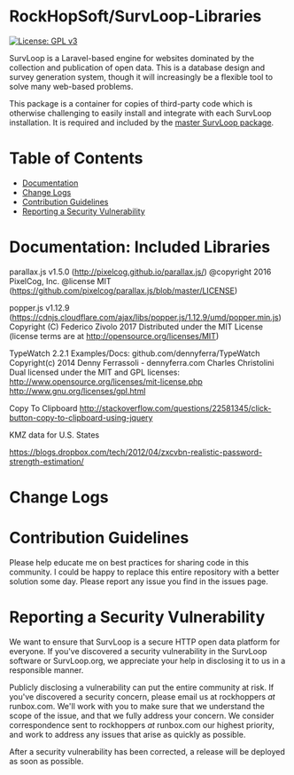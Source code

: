 # RockHopSoft/SurvLoop-Libraries

[![License: GPL v3](https://img.shields.io/badge/License-GPL%20v3-blue.svg)](https://www.gnu.org/licenses/gpl-3.0)

SurvLoop is a Laravel-based engine for websites dominated by the collection and publication of open data. 
This is a database design and survey generation system, though it will increasingly be a flexible tool to solve many 
web-based problems.

This package is a container for copies of third-party code which is otherwise challenging to easily install and
integrate with each SurvLoop installation. It is required and included by the 
<a href="https://github.com/rockhopsoft/survloop">master SurvLoop package</a>.

# Table of Contents
* [Documentation](#documentation)
* [Change Logs](#change-logs)
* [Contribution Guidelines](#contribution-guidelines)
* [Reporting a Security Vulnerability](#security-help)

# <a name="documentation"></a>Documentation: Included Libraries

parallax.js v1.5.0 (http://pixelcog.github.io/parallax.js/)
@copyright 2016 PixelCog, Inc.
@license MIT (https://github.com/pixelcog/parallax.js/blob/master/LICENSE)

popper.js v1.12.9 (https://cdnjs.cloudflare.com/ajax/libs/popper.js/1.12.9/umd/popper.min.js)
Copyright (C) Federico Zivolo 2017
Distributed under the MIT License (license terms are at http://opensource.org/licenses/MIT)

TypeWatch 2.2.1
Examples/Docs: github.com/dennyferra/TypeWatch
Copyright(c) 2014
Denny Ferrassoli - dennyferra.com
Charles Christolini
Dual licensed under the MIT and GPL licenses:
http://www.opensource.org/licenses/mit-license.php
http://www.gnu.org/licenses/gpl.html

Copy To Clipboard
http://stackoverflow.com/questions/22581345/click-button-copy-to-clipboard-using-jquery

KMZ data for U.S. States

https://blogs.dropbox.com/tech/2012/04/zxcvbn-realistic-password-strength-estimation/

# <a name="change-logs"></a>Change Logs

# <a name="contribution-guidelines"></a>Contribution Guidelines

Please help educate me on best practices for sharing code in this community.
I could be happy to replace this entire repository with a better solution some day.
Please report any issue you find in the issues page.

# <a name="security-help"></a>Reporting a Security Vulnerability

We want to ensure that SurvLoop is a secure HTTP open data platform for everyone. 
If you've discovered a security vulnerability in the SurvLoop software or SurvLoop.org, 
we appreciate your help in disclosing it to us in a responsible manner.

Publicly disclosing a vulnerability can put the entire community at risk. 
If you've discovered a security concern, please email us at rockhoppers *at* runbox.com. 
We'll work with you to make sure that we understand the scope of the issue, and that we fully address your concern. 
We consider correspondence sent to rockhoppers *at* runbox.com our highest priority, 
and work to address any issues that arise as quickly as possible.

After a security vulnerability has been corrected, a release will be deployed as soon as possible.
